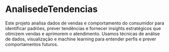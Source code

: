 # AnalisedeTendencias
Este projeto analisa dados de vendas e comportamento do consumidor para identificar padrões, prever tendências e fornecer insights estratégicos que otimizem vendas e aprimorem o atendimento. Usamos técnicas de análise de dados, visualização e machine learning para entender perfis e prever comportamentos futuros.
